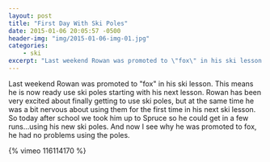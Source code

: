 ```yaml
---
layout: post
title: "First Day With Ski Poles"
date: 2015-01-06 20:05:57 -0500
header-img: "img/2015-01-06-img-01.jpg"
categories: 
    - ski
excerpt: "Last weekend Rowan was promoted to \"fox\" in his ski lesson. This means he is now ready use ski poles starting with his next lesson."
---
```

Last weekend Rowan was promoted to "fox" in his ski lesson. This means he is now ready use ski poles starting with his next lesson. Rowan has been very excited about finally getting to use ski poles, but at the same time he was a bit nervous about using them for the first time in his next ski lesson. So today after school we took him up to Spruce so he could get in a few runs...using his new ski poles. And now I see why he was promoted to fox, he had no problems using the poles.

{% vimeo 116114170 %}
